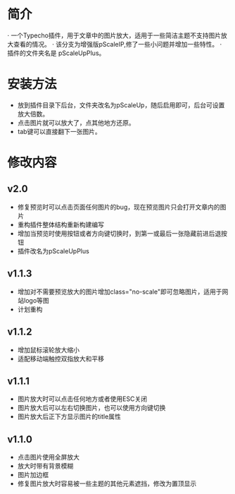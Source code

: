 # 简介
· 一个Typecho插件，用于文章中的图片放大，适用于一些简洁主题不支持图片放大查看的情况。
· 该分支为增强版pScaleIP,修了一些小问题并增加一些特性。
· 插件的文件夹名是 pScaleUpPlus。

# 安装方法
- 放到插件目录下后台，文件夹改名为pScaleUp，随后启用即可，后台可设置放大倍数。
- 点击图片就可以放大了，点其他地方还原。
- tab键可以直接翻下一张图片。

# 修改内容
## v2.0
- 修复预览时可以点击页面任何图片的bug，现在预览图片只会打开文章内的图片
- 重构插件整体结构重新构建编写
- 增加当预览时使用按钮或者方向键切换时，到第一或最后一张隐藏前进后退按钮
- 插件改名为pScaleUpPlus

## v1.1.3
- 增加对不需要预览放大的图片增加class="no-scale"即可忽略图片，适用于网站logo等图
- 计划重构

## v1.1.2
- 增加鼠标滚轮放大缩小
- 适配移动端触控双指放大和平移

## v1.1.1
- 图片放大时可以点击任何地方或者使用ESC关闭
- 图片放大后可以左右切换图片，也可以使用方向键切换
- 图片放大后正下方显示图片的title属性

## v1.1.0
- 点击图片使用全屏放大
- 放大时带有背景模糊
- 图片加边框
- 修复图片放大时容易被一些主题的其他元素遮挡，修改为置顶显示




